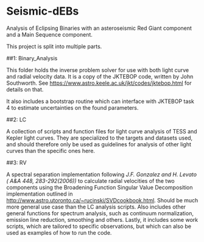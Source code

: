 # Seismic-dEBs
Analysis of Eclipsing Binaries with an asteroseismic Red Giant component and a Main Sequence component.

This project is split into multiple parts.

##1: Binary_Analysis

This folder holds the inverse problem solver for use with both light curve and radial velocity data.
It is a copy of the JKTEBOP code, written by John Southworth. 
See https://www.astro.keele.ac.uk/jkt/codes/jktebop.html for details on that.

It also includes a bootstrap routine which can interface with JKTEBOP task 4 to estimate uncertainties on the found parameters.

##2: LC

A collection of scripts and function files for light curve analysis of TESS and Kepler light curves. They are specialized to the targets and datasets used, and should therefore only be
used as guidelines for analysis of other light curves than the specific ones here.



##3: RV

A spectral separation implementation following *J.F. Gonzalez and H. Levato ( A&A 448, 283-292(2006))* to calculate radial velocities of the two components using the Broadening Function Singular Value Decomposition implementation outlined
in http://www.astro.utoronto.ca/~rucinski/SVDcookbook.html. 
Should be much more general use case than the LC analysis scripts.
Also includes other general functions for spectrum analysis, such as continuum normalization, emission line reduction,
smoothing and others. Lastly, it includes some work scripts, which are tailored to specific observations, but which can also be used as examples of how to run the code.
